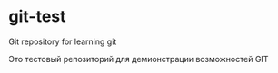 # git-test
Git repository for learning git

Это тестовый репозиторий для демионстрации возможностей GIT
